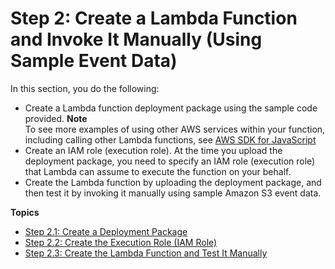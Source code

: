 # Step 2: Create a Lambda Function and Invoke It Manually \(Using Sample Event Data\)<a name="with-s3-example-create-test-manually"></a>

In this section, you do the following:
+ Create a Lambda function deployment package using the sample code provided\.
**Note**  
To see more examples of using other AWS services within your function, including calling other Lambda functions, see [AWS SDK for JavaScript](https://docs.aws.amazon.com/AWSJavaScriptSDK/latest/frames.html)
+ Create an IAM role \(execution role\)\. At the time you upload the deployment package, you need to specify an IAM role \(execution role\) that Lambda can assume to execute the function on your behalf\. 
+ Create the Lambda function by uploading the deployment package, and then test it by invoking it manually using sample Amazon S3 event data\.

**Topics**
+ [Step 2\.1: Create a Deployment Package](with-s3-example-deployment-pkg.md)
+ [Step 2\.2: Create the Execution Role \(IAM Role\)](with-s3-example-create-iam-role.md)
+ [Step 2\.3: Create the Lambda Function and Test It Manually](with-s3-example-upload-deployment-pkg.md)